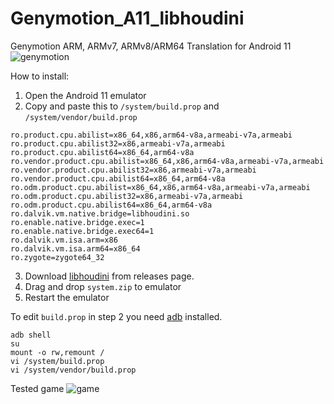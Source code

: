 # Genymotion_A11_libhoudini
Genymotion ARM, ARMv7, ARMv8/ARM64 Translation for Android 11
![genymotion](https://user-images.githubusercontent.com/45286708/216748207-2ea2f5e3-5b70-4baa-8762-324e9522e799.png)


How to install:

1. Open the Android 11 emulator 
2. Copy and paste this to `/system/build.prop` and `/system/vendor/build.prop`
```
ro.product.cpu.abilist=x86_64,x86,arm64-v8a,armeabi-v7a,armeabi
ro.product.cpu.abilist32=x86,armeabi-v7a,armeabi
ro.product.cpu.abilist64=x86_64,arm64-v8a
ro.vendor.product.cpu.abilist=x86_64,x86,arm64-v8a,armeabi-v7a,armeabi
ro.vendor.product.cpu.abilist32=x86,armeabi-v7a,armeabi
ro.vendor.product.cpu.abilist64=x86_64,arm64-v8a
ro.odm.product.cpu.abilist=x86_64,x86,arm64-v8a,armeabi-v7a,armeabi
ro.odm.product.cpu.abilist32=x86,armeabi-v7a,armeabi
ro.odm.product.cpu.abilist64=x86_64,arm64-v8a
ro.dalvik.vm.native.bridge=libhoudini.so
ro.enable.native.bridge.exec=1
ro.enable.native.bridge.exec64=1
ro.dalvik.vm.isa.arm=x86
ro.dalvik.vm.isa.arm64=x86_64
ro.zygote=zygote64_32
```
3. Download [libhoudini](https://github.com/niizam/Genymotion_A11_libhoudini/releases/download/1.0/system.zip) from releases page.
4. Drag and drop `system.zip` to emulator
5. Restart the emulator

To edit `build.prop` in step 2 you need [adb](https://www.xda-developers.com/install-adb-windows-macos-linux/) installed.
```
adb shell
su
mount -o rw,remount /
vi /system/build.prop
vi /system/vendor/build.prop
```

Tested game
![game](https://user-images.githubusercontent.com/45286708/216749410-4aae71e1-dd50-482a-8b71-b32318ec6fd1.png)
